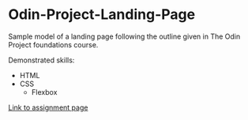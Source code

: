 # Odin-Project-Landing-Page
Sample model of a landing page following the outline given in The Odin Project foundations course.

Demonstrated skills:

- HTML
- CSS
  - Flexbox

[Link to assignment page](https://www.theodinproject.com/lessons/foundations-landing-page)

